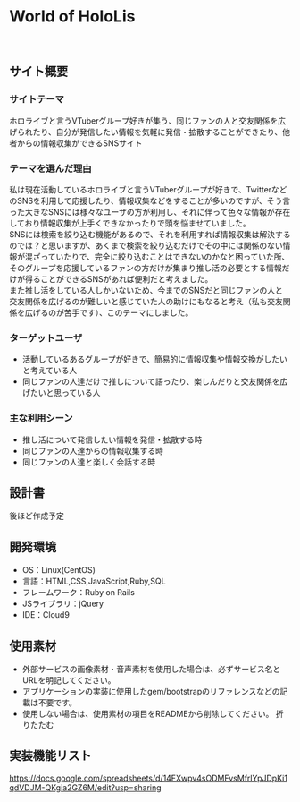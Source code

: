 # World of HoloLis
​
## サイト概要
### サイトテーマ

ホロライブと言うVTuberグループ好きが集う、同じファンの人と交友関係を広げられたり、自分が発信したい情報を気軽に発信・拡散することができたり、他者からの情報収集ができるSNSサイト
​
### テーマを選んだ理由

私は現在活動しているホロライブと言うVTuberグループが好きで、TwitterなどのSNSを利用して応援したり、情報収集などをすることが多いのですが、そう言った大きなSNSには様々なユーザの方が利用し、それに伴って色々な情報が存在しており情報収集が上手くできなかったりで頭を悩ませていました。<br>
SNSには検索を絞り込む機能があるので、それを利用すれば情報収集は解決するのでは？と思いますが、あくまで検索を絞り込むだけでその中には関係のない情報が混ざっていたりで、完全に絞り込むことはできないのかなと困っていた所、そのグループを応援しているファンの方だけが集まり推し活の必要とする情報だけが得ることができるSNSがあれば便利だと考えました。<br>
また推し活をしている人しかいないため、今までのSNSだと同じファンの人と交友関係を広げるのが難しいと感じていた人の助けにもなると考え（私も交友関係を広げるのが苦手です）、このテーマにしました。

### ターゲットユーザ

- 活動しているあるグループが好きで、簡易的に情報収集や情報交換がしたいと考えている人
- 同じファンの人達だけで推しについて語ったり、楽しんだりと交友関係を広げたいと思っている人
​
### 主な利用シーン
- 推し活について発信したい情報を発信・拡散する時
- 同じファンの人達からの情報収集する時
- 同じファンの人達と楽しく会話する時
​
## 設計書
後ほど作成予定
​
## 開発環境
- OS：Linux(CentOS)
- 言語：HTML,CSS,JavaScript,Ruby,SQL
- フレームワーク：Ruby on Rails
- JSライブラリ：jQuery
- IDE：Cloud9
​
## 使用素材
- 外部サービスの画像素材・音声素材を使用した場合は、必ずサービス名とURLを明記してください。
- アプリケーションの実装に使用したgem/bootstrapのリファレンスなどの記載は不要です。
- 使用しない場合は、使用素材の項目をREADMEから削除してください。
折りたたむ

## 実装機能リスト
https://docs.google.com/spreadsheets/d/14FXwpv4sODMFvsMfrlYpJDpKi1qdVDJM-QKgia2GZ6M/edit?usp=sharing
